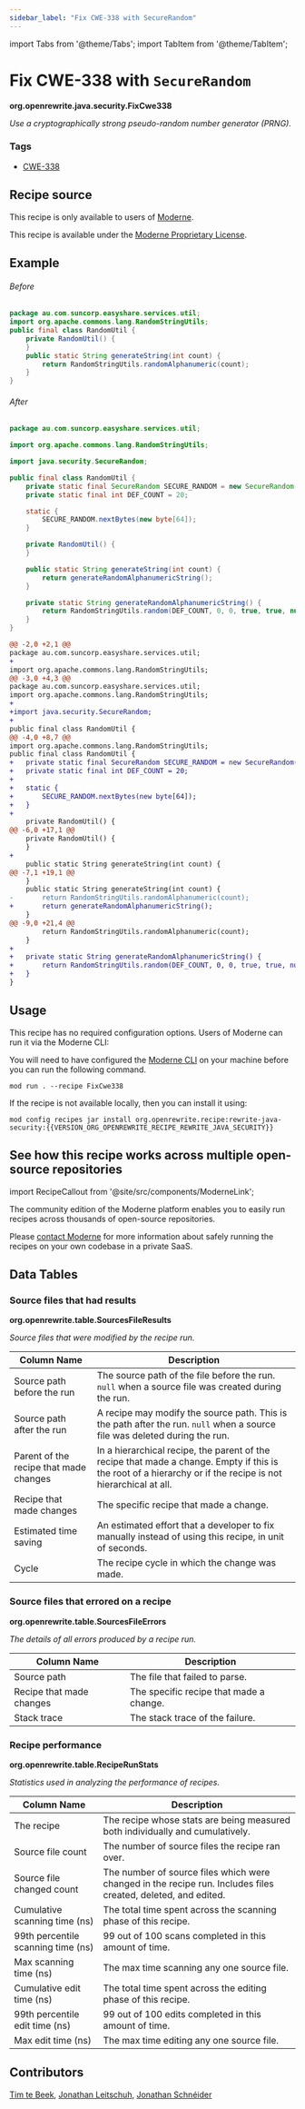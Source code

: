 ```yaml
---
sidebar_label: "Fix CWE-338 with SecureRandom"
---
```


import Tabs from '@theme/Tabs';
import TabItem from '@theme/TabItem';

# Fix CWE-338 with `SecureRandom`

**org.openrewrite.java.security.FixCwe338**

_Use a cryptographically strong pseudo-random number generator (PRNG)._

### Tags

* [CWE-338](/reference/recipes-by-tag#cwe-338)

## Recipe source

This recipe is only available to users of [Moderne](https://docs.moderne.io/).


This recipe is available under the [Moderne Proprietary License](https://docs.moderne.io/licensing/overview).

## Example


<Tabs groupId="beforeAfter">
<TabItem value="java" label="java">


###### Before
```java
package au.com.suncorp.easyshare.services.util;
import org.apache.commons.lang.RandomStringUtils;
public final class RandomUtil {
    private RandomUtil() {
    }
    public static String generateString(int count) {
        return RandomStringUtils.randomAlphanumeric(count);
    }
}
```

###### After
```java
package au.com.suncorp.easyshare.services.util;

import org.apache.commons.lang.RandomStringUtils;

import java.security.SecureRandom;

public final class RandomUtil {
    private static final SecureRandom SECURE_RANDOM = new SecureRandom();
    private static final int DEF_COUNT = 20;

    static {
        SECURE_RANDOM.nextBytes(new byte[64]);
    }

    private RandomUtil() {
    }

    public static String generateString(int count) {
        return generateRandomAlphanumericString();
    }

    private static String generateRandomAlphanumericString() {
        return RandomStringUtils.random(DEF_COUNT, 0, 0, true, true, null, SECURE_RANDOM);
    }
}
```

</TabItem>
<TabItem value="diff" label="Diff" >

```diff
@@ -2,0 +2,1 @@
package au.com.suncorp.easyshare.services.util;
+
import org.apache.commons.lang.RandomStringUtils;
@@ -3,0 +4,3 @@
package au.com.suncorp.easyshare.services.util;
import org.apache.commons.lang.RandomStringUtils;
+
+import java.security.SecureRandom;
+
public final class RandomUtil {
@@ -4,0 +8,7 @@
import org.apache.commons.lang.RandomStringUtils;
public final class RandomUtil {
+   private static final SecureRandom SECURE_RANDOM = new SecureRandom();
+   private static final int DEF_COUNT = 20;
+
+   static {
+       SECURE_RANDOM.nextBytes(new byte[64]);
+   }
+
    private RandomUtil() {
@@ -6,0 +17,1 @@
    private RandomUtil() {
    }
+
    public static String generateString(int count) {
@@ -7,1 +19,1 @@
    }
    public static String generateString(int count) {
-       return RandomStringUtils.randomAlphanumeric(count);
+       return generateRandomAlphanumericString();
    }
@@ -9,0 +21,4 @@
        return RandomStringUtils.randomAlphanumeric(count);
    }
+
+   private static String generateRandomAlphanumericString() {
+       return RandomStringUtils.random(DEF_COUNT, 0, 0, true, true, null, SECURE_RANDOM);
+   }
}
```
</TabItem>
</Tabs>


## Usage

This recipe has no required configuration options. Users of Moderne can run it via the Moderne CLI:
<Tabs groupId="projectType">


<TabItem value="moderne-cli" label="Moderne CLI">

You will need to have configured the [Moderne CLI](https://docs.moderne.io/user-documentation/moderne-cli/getting-started/cli-intro) on your machine before you can run the following command.

```shell title="shell"
mod run . --recipe FixCwe338
```

If the recipe is not available locally, then you can install it using:
```shell
mod config recipes jar install org.openrewrite.recipe:rewrite-java-security:{{VERSION_ORG_OPENREWRITE_RECIPE_REWRITE_JAVA_SECURITY}}
```
</TabItem>
</Tabs>

## See how this recipe works across multiple open-source repositories

import RecipeCallout from '@site/src/components/ModerneLink';

<RecipeCallout link="https://app.moderne.io/recipes/org.openrewrite.java.security.FixCwe338" />

The community edition of the Moderne platform enables you to easily run recipes across thousands of open-source repositories.

Please [contact Moderne](https://moderne.io/product) for more information about safely running the recipes on your own codebase in a private SaaS.
## Data Tables

<Tabs groupId="data-tables">
<TabItem value="org.openrewrite.table.SourcesFileResults" label="SourcesFileResults">

### Source files that had results
**org.openrewrite.table.SourcesFileResults**

_Source files that were modified by the recipe run._

| Column Name | Description |
| ----------- | ----------- |
| Source path before the run | The source path of the file before the run. `null` when a source file was created during the run. |
| Source path after the run | A recipe may modify the source path. This is the path after the run. `null` when a source file was deleted during the run. |
| Parent of the recipe that made changes | In a hierarchical recipe, the parent of the recipe that made a change. Empty if this is the root of a hierarchy or if the recipe is not hierarchical at all. |
| Recipe that made changes | The specific recipe that made a change. |
| Estimated time saving | An estimated effort that a developer to fix manually instead of using this recipe, in unit of seconds. |
| Cycle | The recipe cycle in which the change was made. |

</TabItem>

<TabItem value="org.openrewrite.table.SourcesFileErrors" label="SourcesFileErrors">

### Source files that errored on a recipe
**org.openrewrite.table.SourcesFileErrors**

_The details of all errors produced by a recipe run._

| Column Name | Description |
| ----------- | ----------- |
| Source path | The file that failed to parse. |
| Recipe that made changes | The specific recipe that made a change. |
| Stack trace | The stack trace of the failure. |

</TabItem>

<TabItem value="org.openrewrite.table.RecipeRunStats" label="RecipeRunStats">

### Recipe performance
**org.openrewrite.table.RecipeRunStats**

_Statistics used in analyzing the performance of recipes._

| Column Name | Description |
| ----------- | ----------- |
| The recipe | The recipe whose stats are being measured both individually and cumulatively. |
| Source file count | The number of source files the recipe ran over. |
| Source file changed count | The number of source files which were changed in the recipe run. Includes files created, deleted, and edited. |
| Cumulative scanning time (ns) | The total time spent across the scanning phase of this recipe. |
| 99th percentile scanning time (ns) | 99 out of 100 scans completed in this amount of time. |
| Max scanning time (ns) | The max time scanning any one source file. |
| Cumulative edit time (ns) | The total time spent across the editing phase of this recipe. |
| 99th percentile edit time (ns) | 99 out of 100 edits completed in this amount of time. |
| Max edit time (ns) | The max time editing any one source file. |

</TabItem>

</Tabs>

## Contributors
[Tim te Beek](mailto:timtebeek@gmail.com), [Jonathan Leitschuh](mailto:jonathan.leitschuh@gmail.com), [Jonathan Schnéider](mailto:jkschneider@gmail.com)
